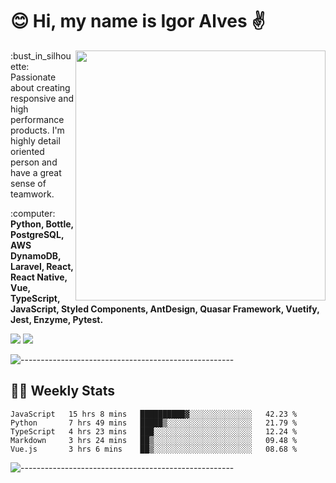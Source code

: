 # :blush: Hi, my name is Igor Alves :v:

<img src="https://github-readme-stats.vercel.app/api?username=iguit0&show_icons=true&count_private=true&theme=onedark" min-width="400px" max-width="400px" width="400px" align="right" />

<p align="left"> 
  :bust_in_silhouette: Passionate about creating responsive and high performance products.
  I'm highly detail oriented person and have a great sense of teamwork.
</p>

<p align="left">
  :computer: <strong>Python, Bottle, PostgreSQL, AWS DynamoDB, Laravel, React, React Native, Vue, TypeScript, JavaScript, Styled Components, AntDesign, Quasar Framework, Vuetify, Jest, Enzyme, Pytest.</strong>
</p>

<p align="left">
  <a href="https://www.linkedin.com/in/igor-lucio-alves" target="_blank" rel="noopener noreferrer" alt="Linkedin">
  <img src="https://img.shields.io/badge/LinkedIn-0077B5?style=for-the-badge&logo=linkedin&logoColor=white" /></a>

  <a href="https://t.me/iguit0" target="_blank" rel="noopener noreferrer" alt="Telegram">
  <img src="https://img.shields.io/badge/Telegram-2CA5E0?style=for-the-badge&logo=telegram&logoColor=white" /></a>
</p>

![-----------------------------------------------------](https://raw.githubusercontent.com/andreasbm/readme/master/assets/lines/aqua.png)

## :man_technologist: Weekly Stats
<!--START_SECTION:waka-->
```text
JavaScript   15 hrs 8 mins   ██████████▓░░░░░░░░░░░░░░   42.23 % 
Python       7 hrs 49 mins   █████▒░░░░░░░░░░░░░░░░░░░   21.79 % 
TypeScript   4 hrs 23 mins   ███░░░░░░░░░░░░░░░░░░░░░░   12.24 % 
Markdown     3 hrs 24 mins   ██▒░░░░░░░░░░░░░░░░░░░░░░   09.48 % 
Vue.js       3 hrs 6 mins    ██▒░░░░░░░░░░░░░░░░░░░░░░   08.68 % 
```
<!--END_SECTION:waka-->
![-----------------------------------------------------](https://raw.githubusercontent.com/andreasbm/readme/master/assets/lines/aqua.png)

